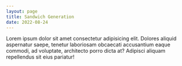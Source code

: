 ```yaml
---
layout: page
title: Sandwich Generation
date: 2022-08-24
---
```


Lorem ipsum dolor sit amet consectetur adipisicing elit. Dolores aliquid aspernatur saepe, tenetur laboriosam obcaecati accusantium eaque commodi, ad voluptate, architecto porro dicta at? Adipisci aliquam repellendus sit eius pariatur!
